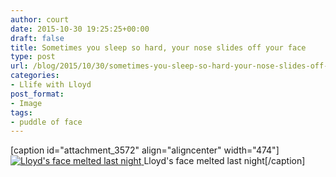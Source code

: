```yaml
---
author: court
date: 2015-10-30 19:25:25+00:00
draft: false
title: Sometimes you sleep so hard, your nose slides off your face
type: post
url: /blog/2015/10/30/sometimes-you-sleep-so-hard-your-nose-slides-off-your-face/
categories:
- Llife with Lloyd
post_format:
- Image
tags:
- puddle of face
---
```


[caption id="attachment_3572" align="aligncenter" width="474"][![Lloyd's face melted last night](http://www.vallentyne.com/blog/wp-content/uploads/2015/10/WP_20151029_20_10_09_Pro-1024x577.jpg)
](http://www.vallentyne.com/blog/2015/10/30/sometimes-you-sleep-so-hard-your-nose-slides-off-your-face/wp_20151029_20_10_09_pro/) Lloyd's face melted last night[/caption]

